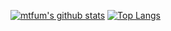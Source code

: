 [![mtfum's github stats](https://github-readme-stats.vercel.app/api?username=mtfum&show_icons=true)](https://github.com/anuraghazra/github-readme-stats) [![Top Langs](https://github-readme-stats.vercel.app/api/top-langs/?username=mtfum&layout=compact)](https://github.com/anuraghazra/github-readme-stats)
